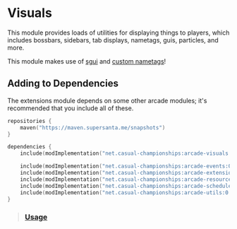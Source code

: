 # Visuals

This module provides loads of utilities for displaying things to players, which includes
bossbars, sidebars, tab displays, nametags, guis, particles, and more. 

This module makes use of [sgui](https://github.com/Patbox/sgui) and 
[custom nametags](https://github.com/senseiwells/CustomNameTags)!

## Adding to Dependencies

The extensions module depends on some other arcade modules; it's recommended that you
include all of these.

```kts
repositories {
    maven("https://maven.supersanta.me/snapshots")
}

dependencies {
    include(modImplementation("net.casual-championships:arcade-visuals:0.3.0-alpha.10+1.21.1")!!)

    include(modImplementation("net.casual-championships:arcade-events:0.3.0-alpha.10+1.21.1")!!)
    include(modImplementation("net.casual-championships:arcade-extensions:0.3.0-alpha.10+1.21.1")!!)
    include(modImplementation("net.casual-championships:arcade-resource-pack:0.3.0-alpha.10+1.21.1")!!)
    include(modImplementation("net.casual-championships:arcade-scheduler:0.3.0-alpha.10+1.21.1")!!)
    include(modImplementation("net.casual-championships:arcade-utils:0.3.0-alpha.10+1.21.1")!!)
}
```

> ### [Usage](./usage.md)
